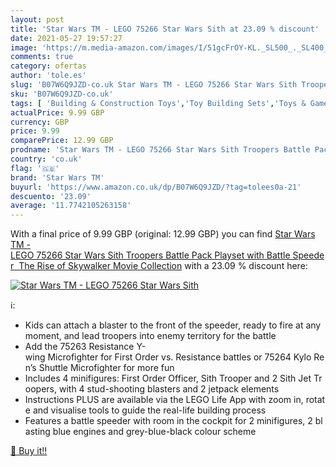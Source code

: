 ```yaml
---
layout: post
title: 'Star Wars TM - LEGO 75266 Star Wars Sith at 23.09 % discount'
date: 2021-05-27 19:57:27
image: 'https://m.media-amazon.com/images/I/51gcFrOY-KL._SL500_._SL400_.jpg'
comments: true
category: ofertas
author: 'tole.es'
slug: 'B07W6Q9JZD-co.uk Star Wars TM - LEGO 75266 Star Wars Sith Troopers...'
sku: 'B07W6Q9JZD-co.uk'
tags: [ 'Building & Construction Toys','Toy Building Sets','Toys & Games','Toys Store','lego','star wars tm', ]
actualPrice: 9.99 GBP
currency: GBP
price: 9.99
comparePrice: 12.99 GBP
prodname: 'Star Wars TM - LEGO 75266 Star Wars Sith Troopers Battle Pack Playset with Battle Speeder  The Rise of Skywalker Movie Collection'
country: 'co.uk'
flag: '🇬🇧'
brand: 'Star Wars TM'
buyurl: 'https://www.amazon.co.uk/dp/B07W6Q9JZD/?tag=tolees0a-21'
descuento: '23.09'
average: '11.7742105263158'
---
```


With a final price of 9.99 GBP (original: 12.99 GBP) you can find [Star Wars TM - LEGO 75266 Star Wars Sith Troopers Battle Pack Playset with Battle Speeder  The Rise of Skywalker Movie Collection](https://www.amazon.co.uk/dp/B07W6Q9JZD/?tag=tolees0a-21) with a  23.09 % discount here:

[![Star Wars TM - LEGO 75266 Star Wars Sith](https://m.media-amazon.com/images/I/51gcFrOY-KL._SL500_._SL400_.jpg)](https://www.amazon.co.uk/dp/B07W6Q9JZD/?tag=tolees0a-21)

ℹ️:

- Kids can attach a blaster to the front of the speeder, ready to fire at any moment, and lead troopers into enemy territory for the battle
- Add the 75263 Resistance Y-wing Microfighter for First Order vs. Resistance battles or 75264 Kylo Ren’s Shuttle Microfighter for more fun
- Includes 4 minifigures: First Order Officer, Sith Trooper and 2 Sith Jet Troopers, with 4 stud-shooting blasters and 2 jetpack elements
- Instructions PLUS are available via the LEGO Life App with zoom in, rotate and visualise tools to guide the real-life building process
- Features a battle speeder with room in the cockpit for 2 minifigures, 2 blasting blue engines and grey-blue-black colour scheme

[🛒 Buy it!!](https://www.amazon.co.uk/dp/B07W6Q9JZD/?tag=tolees0a-21)
